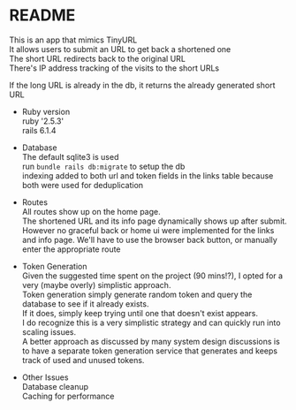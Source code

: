 # README

This is an app that mimics TinyURL  
It allows users to submit an URL to get back a shortened one  
The short URL redirects back to the original URL  
There's IP address tracking of the visits to the short URLs  

If the long URL is already in the db, it returns the already generated short URL

* Ruby version  
ruby '2.5.3'  
rails 6.1.4

* Database  
The default sqlite3 is used  
run `bundle rails db:migrate` to setup the db  
indexing added to both url and token fields in the links table
because both were used for deduplication

* Routes  
All routes show up on the home page.  
The shortened URL and its info page dynamically shows up after submit.
However no graceful back or home ui were implemented for the links and info page. We'll have to use the browser back button, or manually enter the appropriate route

* Token Generation  
Given the suggested time spent on the project (90 mins!?), I opted for a very (maybe overly) simplistic approach.  
Token generation simply generate random token and query the database to see if it already exists.  
If it does, simply keep trying until one that doesn't exist appears.  
I do recognize this is a very simplistic strategy and can quickly run into scaling issues.  
A better approach as discussed by many system design discussions is to have a separate token generation service that generates and keeps track of used and unused tokens.

* Other Issues  
Database cleanup  
Caching for performance  
